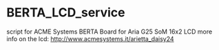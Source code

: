 # BERTA_LCD_service
script for ACME Systems BERTA Board for Aria G25 SoM 16x2 LCD
more info on the lcd:
http://www.acmesystems.it/arietta_daisy24
